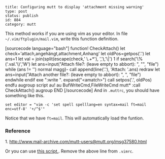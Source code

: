 ~~~~ 
title: Configuring mutt to display 'attachment missing warning'
type: post
status: publish
id: 884
category: mutt
~~~~

This method works if you are using vim as your editor. In file
`~/.vim/ftplugin/mail.vim`, write this function definition.

[sourcecode language="bash"] function! CheckAttach() let
check='attach,angehängt,attachment,Anhang' let oldPos=getpos('.') let
ans=1 let val = join(split(escape(check,' \\.+\*'), ','),'\\|') 1 if
search('\\%('.val.'\\)','W') let ans=input(&quot;Attach file?: (leave
empty to abbort): &quot;, &quot;&quot;, &quot;file&quot;) while (ans !=
'') normal magg}- call append(line('.'), 'Attach: '.ans) redraw let
ans=input(&quot;Attach another file?: (leave empty to abbort): &quot;,
&quot;, &quot;file&quot;) endwhile endif exe &quot;:write &quot;.
expand(&quot;&lt;amatch&gt;&quot;) call setpos('.', oldPos) endfu
augroup script au! au BufWriteCmd,FileWriteCmd mutt\* :call
CheckAttach() augroup END [/sourcecode] And in `.muttrc`, you should
have something like this.

    set editor = "vim -c 'set spell spelllang=en syntax=mail ft=mail enc=utf-8' '+/^$'"

Notice that we have `ft=mail`. This will automatically load the funtion.

### Reference

​1. http://www.mail-archive.com/mutt-users@mutt.org/msg37580.html

Or you can use [this
script.](http://www.vim.org/scripts/script.php?script_id=2796). Remove
the above line from `.vimrc`.
